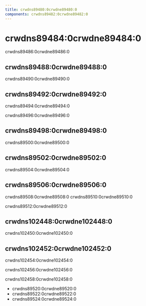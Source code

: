 ```yaml
---
title: crwdns89480:0crwdne89480:0
components: crwdns89482:0crwdne89482:0
---
```


# crwdns89484:0crwdne89484:0

<p class="description">crwdns89486:0crwdne89486:0</p>

## crwdns89488:0crwdne89488:0

crwdns89490:0crwdne89490:0

## crwdns89492:0crwdne89492:0

crwdns89494:0crwdne89494:0

crwdns89496:0crwdne89496:0

## crwdns89498:0crwdne89498:0

crwdns89500:0crwdne89500:0

## crwdns89502:0crwdne89502:0

crwdns89504:0crwdne89504:0

## crwdns89506:0crwdne89506:0

crwdns89508:0crwdne89508:0 crwdns89510:0crwdne89510:0

crwdns89512:0crwdne89512:0

## crwdns102448:0crwdne102448:0

crwdns102450:0crwdne102450:0

## crwdns102452:0crwdne102452:0

crwdns102454:0crwdne102454:0

crwdns102456:0crwdne102456:0

crwdns102458:0crwdne102458:0

- crwdns89520:0crwdne89520:0
- crwdns89522:0crwdne89522:0
- crwdns89524:0crwdne89524:0